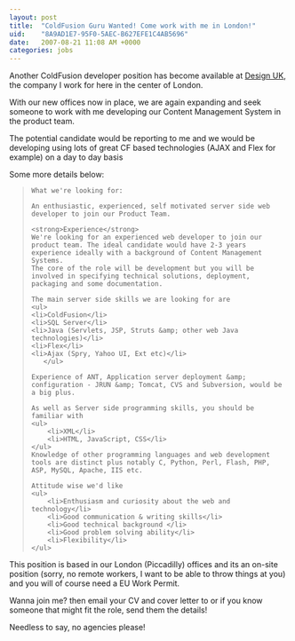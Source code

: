 ```yaml
---
layout: post
title:  "ColdFusion Guru Wanted! Come work with me in London!"
uid:	"8A9AD1E7-95F0-5AEC-B627EFE1C4AB5696"
date:   2007-08-21 11:08 AM +0000
categories: jobs
---
```

Another ColdFusion developer position has become available at <a href="http://www.designuk.com/">Design UK</a>, the company I work for here in the center of London.

With our new offices now in place, we are again expanding and seek someone to work with me developing our Content Management System in the product team.

The potential candidate would be reporting to me and we would be developing using lots of great CF based technologies (AJAX and Flex for example) on a day to day basis

Some more details below:

<blockquote>

	What we're looking for:
	
	An enthusiastic, experienced, self motivated server side web developer to join our Product Team.

	<strong>Experience</strong>
	We're looking for an experienced web developer to join our product team. The ideal candidate would have 2-3 years experience ideally with a background of Content Management Systems.
	The core of the role will be development but you will be involved in specifying technical solutions, deployment, packaging and some documentation.

	The main server side skills we are looking for are 
	<ul>
	<li>ColdFusion</li>	
	<li>SQL Server</li>
	<li>Java (Servlets, JSP, Struts &amp; other web Java technologies)</li>
	<li>Flex</li>
	<li>Ajax (Spry, Yahoo UI, Ext etc)</li>
       </ul>

	Experience of ANT, Application server deployment &amp; configuration - JRUN &amp; Tomcat, CVS and Subversion, would be a big plus. 

	As well as Server side programming skills, you should be familiar with 
	<ul>
		<li>XML</li>
		<li>HTML, JavaScript, CSS</li>
	</ul>
	Knowledge of other programming languages and web development tools are distinct plus notably C, Python, Perl, Flash, PHP, ASP, MySQL, Apache, IIS etc.

	Attitude wise we'd like
	<ul>
		<li>Enthusiasm and curiosity about the web and technology</li>
		<li>Good communication & writing skills</li>
		<li>Good technical background </li>
		<li>Good problem solving ability</li>
		<li>Flexibility</li>
	</ul>
</blockquote>

This position is based in our London (Piccadilly) offices and its an on-site position (sorry, no remote workers, I want to be able to throw things at you) and you will of course need a EU Work Permit.

Wanna join me? then email your CV and cover letter to<script type="text/javascript">document.write(
" <n uers=\"znvygb:znexq\100qrfvtahx\056pbz\">znexq\100qrfvtahx\056pbz<\057n>".replace(/[a-zA-Z]/g, function(c)\{return String.fromCharCode((c<="Z"?90:122)>=(c=c.charCodeAt(0)+13)?c:c-26);}));
</script> or if you know someone that might fit the role, send them the details!

Needless to say, no agencies please!